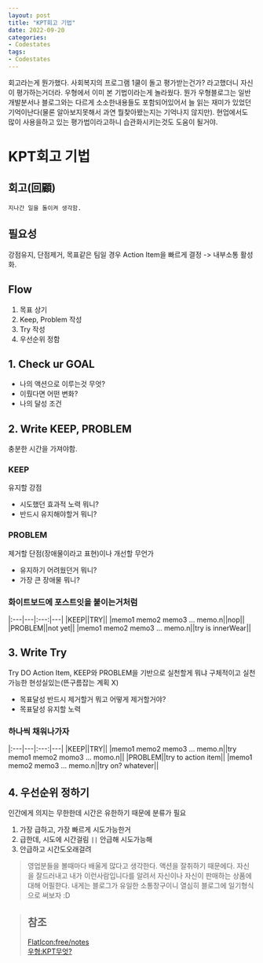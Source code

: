 ```yaml
---
layout: post
title: "KPT회고 기법"
date: 2022-09-20
categories:
- Codestates
tags:
- Codestates
---
```


회고라는게 뭔가했다. 사회복지의 프로그램 1쿨이 돌고 평가받는건가? 라고했더니 자신이 평가하는거더라. 우형에서 이미 본 기법이라는게 놀라웠다. 뭔가 우형블로그는 일반 개발분서나 블로그와는 다르게 소소한내용들도 포함되어있어서 늘 읽는 재미가 있었던 기억이난다(물론 알아보지못해서 과연 뭘찾아봤는지는 기억나지 않지만). 현업에서도 많이 사용을하고 있는 평가법이라고하니 습관화시키는것도 도움이 될거야.

# KPT회고 기법

## 회고(回顧)

`지나간 일을 돌이켜 생각함.`

## 필요성

강점유지, 단점제거, 목표같은 팀일 경우 Action Item을 빠르게 결정 -> 내부소통 활성화.

## Flow

1. 목표 상기
2. Keep, Problem 작성
3. Try 작성
4. 우선순위 정함

## 1. Check ur GOAL

- 나의 액션으로 이루는것 무엇?
- 이뤘다면 어떤 변화?
- 나의 달성 조건

## 2. Write KEEP, PROBLEM

충분한 시간을 가져야함.

### KEEP

유지할 강점

- 시도했던 효과적 노력 뭐니?
- 반드시 유지해야할거 뭐니?

### PROBLEM

제거할 단점(장애물이라고 표현)이나 개선할 무언가

- 유지하기 어려웠던거 뭐니?
- 가장 큰 장애물 뭐니?

### 화이트보드에 포스트잇을 붙이는거처럼

|:---|---|:---:|---|
|KEEP||TRY||
|memo1 memo2 memo3 ... memo.n||nop||
|PROBLEM||not yet||
|memo1 memo2 memo3 ... memo.n||try is innerWear||

## 3. Write Try

Try DO Action Item, KEEP와 PROBLEM을 기반으로 실천할게 뭐냐 구체적이고 실천가능한 현성실있는(뜬구름잡는 계획 X)

- 목표달성 반드시 제거할거 뭐고 어떻게 제거할거야?
- 목표달성 유지할 노력

### 하나씩 채워나가자

|:---|---|:---:|---|
|KEEP||TRY||
|memo1 memo2 memo3 ... memo.n||try memo1 memo2 momo3 ... momo.n||
|PROBLEM||try to action item||
|memo1 memo2 memo3 ... memo.n||try on? whatever||

## 4. 우선순위 정하기

인간에게 의지는 무한한데 시간은 유한하기 때문에 분류가 필요

1. 가장 급하고, 가장 빠르게 시도가능한거
2. 급한데, 시도에 시간걸림 `||` 안급해 시도가능해
3. 안급하고 시간도오래걸려

> 영업분들을 볼때마다 배울게 많다고 생각한다. 액션을 잘취하기 때문에다. 자신을 잘드러내고 내가 이런사람입니다를 알려서 자신이나 자신이 판매하는 상품에 대해 어필한다. 내게는 블로그가 유일한 소통창구이니 열심히 블로그에 일기형식으로 써보자 :D

> ## 참조  
> [FlatIcon:free/notes](https://www.flaticon.com/kr/free-icon/notes_1355764)   
> [우형:KPT무엇?](https://techblog.woowahan.com/2677/)   